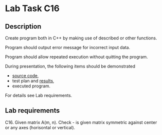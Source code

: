 # Lab Task C16

## Description

Create program both in C++ by making use of described or other functions. 

Program should output error message for incorrect input data. 

Program should allow repeated execution without quitting the program. 

During presentation, the following items should be demonstrated
 - [source code](symmetric_matrix/main.cpp),
 - test plan and [results](TEST_CASE.md),
 - executed program.
 
For details see Lab requirements.

## Lab requirements 

C16. Given matrix A(m, n). Check - is given matrix symmetric against center or any axes (horisontal or vertical).
